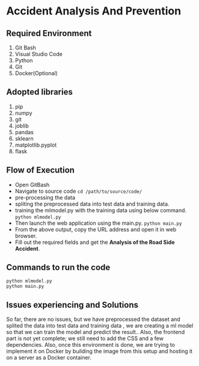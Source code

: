 # Accident Analysis And Prevention
## Required Environment
  1. Git Bash  
  2. Visual Studio Code   
  3. Python
  4. Git
  5. Docker(Optional)
    
## Adopted libraries  
  1. pip
  2. numpy
  3. git
  4. joblib
  5. pandas
  6. sklearn
  7. matplotlib.pyplot
  8. flask
## Flow of Execution
  * Open GitBash  
  * Navigate to source code ```cd /path/to/source/code/```
  * pre-processing  the data
  * spliting the preprocessed data into test data and training data.
  *  training  the mlmodel.py with the training data using below command.  
      ```python mlmodel.py```
  * Then launch the web application using the main.py.
      ```python main.py```
  * From the above output, copy the URL address and open it in web browser.
  * Fill out the required fields and get the **Analysis of the Road Side Accident**.
 ## Commands to run the code  
 ```
 python mlmodel.py
 python main.py
 ```  
 ## Issues experiencing and Solutions  
  So far, there are no issues, but  we have preprocessed the dataset and splited the data into test data and training data , we are creating a ml model so that we can train the model and predict the result.. Also, the frontend part is not yet complete; we still need to add the CSS and a few dependencies. Also, once this environment is done, we are trying to implement it on Docker by building the image from this setup and hosting it on a server as a Docker container.
